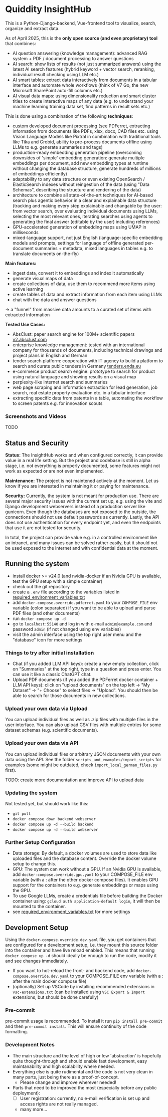 # Quiddity InsightHub

This is a Python-Django-backend, Vue-frontend tool to visualize, search, organize and extract data.

As of April 2025, this is the **only open source (and even proprietary) tool** that combines:
- AI question answering (knowledge management): advanced RAG system + PDF / document processing to answer questions
- AI search: show lists of results (not just summarized answers) using the latest AI search features (hybrid keyword + vector search, reranking, individual result checking using LLM etc.)
- AI smart tables: extract data interactively from documents in a tabular interface and automate whole workflows (think of V7 Go, the new Microsoft SharePoint auto-fill columns etc.)
- AI visual data maps: using dimensionality reduction and smart cluster titles to create interactive maps of any data (e.g. to understand your machine learning training data set, find patterns in result sets etc.)

This is done using a combination of the following **techniques**:
- custom developed document processing (see PDFerret, extracting information from documents like PDFs, xlsx, docx, CAD files etc. using Vision Language Models like Pixtral in combination with traditional tools like Tika and Grobid, ability to pre-process documents offline using LLMs to e.g. generate summaries and tags)
- production-ready embedding generation pipeline (overcoming downsides of 'simple' embedding generation: generate multiple embeddings per document, add new embedding types at runtime without changing the database structure, generate hundreds of millions of embeddings efficiently)
- adaptability to any data structure or even existing OpenSearch / ElasticSearch indexes without reingestion of the data (using "Data Schemas", describing the structure and rendering of the data)
- architecture to combine all state-of-the-art techniques for AI-based search plus agentic behavior in a clear and explainable data structure (tracking and making every step explainable and changable by the user: from vector search, over evaluating individual documents using LLMs, selecting the most relevant ones, iterating searches using agents to generating the final answer (editable by the user) including references)
- GPU-accelerated generation of embedding maps using UMAP in milliseconds
- mixed-language support, not just English (language-specific embedding models and prompts, settings for language of offline generated per-document summaries + metadata, mixed languages in tables e.g. to translate documents on-the-fly)

**Main features:**
- ingest data, convert it to embeddings and index it automatically
- generate visual maps of data
- create collections of data, use them to recommend more items using active learning
- create tables of data and extract information from each item using LLMs
- chat with the data and answer questions

-> a "funnel" from massive data amounts to a curated set of items with extracted information

**Tested Use Cases:**
- AbsClust: paper search engine for 100M+ scientific papers [v2.absclust.com](v2.absclust.com)
- enterprise knowledge management: tested with an international company for thousands of documents, including technical drawings and project plans in English and German
- tender search platform: cooperation with IT agency to build a platform to search and curate public tenders in Germany [tenders.enda.eu](tenders.enda.eu)
- e-commerce product search engine: prototype to search for product using natural language and showing results on a visual map
- perplexity-like internet search and summaries
- web page scraping and information extraction for lead generation, job search, real estate property evaluation etc. in a tabular interface
- extracting specific data from patents in a table, automating the workflow to screen patents e.g. for innovation scouts

### Screenshots and Videos

TODO

## Status and Security

**Status:** The InsightHub works and when configured correctly, it can provide value in a real life setting.
But the project and codebase is still in alpha stage, i.e. not everything is properly documented, some features might not work as expected or are not even implemented.

**Maintenance:** The project is not maintened actively at the moment. Let us know if you are interested in maintaining it or paying for maintenance.

**Security:** Currently, the system is not meant for production use. There are several major security issues with the current set up, e.g. using the vite and Django development webservers instead of a production server like gunicorn. Even though the databases are not exposed to the outside, the connections should not use default passwords as currently. Lastly, the API does not use authentication for every endpoint yet, and even the endpoints that use it are not tested for security.

In total, the project can provide value e.g. in a controlled environment like an intranet, and many issues can be solved rather easily, but it should not be used exposed to the internet and with confidential data at the moment.

## Running the system

- install docker >= v24.0 (and nvidia-docker if an Nvidia GPU is available, test the GPU setup with a simple container)
- check out the git repository
- create a `.env` file according to the variables listed in [required_environment_variables.txt](required_environment_variables.txt)
- add `docker-compose.override.pdferret.yaml` to your `COMPOSE_FILE` env variable (colon separated) if you want to be able to upload and parse PDF files (and other documents)
- run `docker compose up -d`
- go to `localhost:55140` and log in with e-mail `admin@example.com` and password `admin` (if not changed using env variables)
- visit the admin interface using the top right user menu and the "database" icon for more settings

### Things to try after initial installation

- Chat (if you added LLM API keys): create a new empty collection, click on "Summaries" at the top right, type in a question and press enter. You can use it like a classic ChatGPT chat.
- Upload PDF documents (if you added the PDFerret docker container + LLM API keys): click on "upload documents" on the top left -> "My Dataset" -> "+ Choose" to select files -> "Upload". You should then be able to search for those documents in new collections.

### Upload your own data via Upload

You can upload individual files as well as .zip files with multiple files in the user interface.
You can also upload CSV files with multiple entries for some dataset schemas (e.g. scientific documents).

### Upload your own data via API

You can upload individual files or arbitrary JSON documents with your own data using the API.
See the folder `scripts_and_examples/import_scripts` for examples (some might be outdated, check `import_local_german_files.py` first).

TODO: create more documentation and improve API to upload data

### Updating the system

Not tested yet, but should work like this:

- `git pull`
- `docker compose down backend webserver`
- `docker compose up -d --build backend`
- `docker compose up -d --build webserver`

### Further Setup Configuration

- Data storage: By default, a docker volumes are used to store data like uploaded files and the database content. Override the docker volume setup to change this.
- GPU: The system can work without a GPU. If an Nvidia GPU is available, add `docker-compose.override.gpu.yaml` to your COMPOSE_FILE env variable (with a : after the other docker compose files). It enables GPU support for the containers to e.g. generate embeddings or maps using the GPU.
- To use Google LLMs, create a credentials file before building the Docker container using: `gcloud auth application-default login`, it will then be mounted to the container.
- see [required_environment_variables.txt](required_environment_variables.txt) for more settings

## Development Setup

Using the `docker-compose.override.dev.yaml` file, you get containers that are configured for a development setup, i.e. they mount this source folder into the container and have live reload enabled. This means that running `docker compose up -d` should ideally be enough to run the code, modify it and see changes immediately.

- If you want to hot-reload the front- and backend code, add `docker-compose.override.dev.yaml` to your COMPOSE_FILE env variable (with a : after the main docker compose file)
- (optionally) Set up VSCode by installing recommended extensions in `vsc-extensions.txt` (can be installed using `VSC Export & Import` extensions, but should be done carefully)

### Pre-commit

pre-commit usage is recommended. To install it run `pip install pre-commit` and then `pre-commit install`. This will ensure continuity of the code formatting.

### Development Notes

- The main structure and the level of high or low 'abstraction' is hopefully quite thought-through and should enable fast development, easy maintanability and high scalability where needed.
- Everything else is quite rudimental and the code is not very clean in many parts, just being there as a proof-of-concept.
  - Please change and improve wherever needed!
- Parts that need to be improved the most (especially before any public deployment):
  - [ ] User registration: currently, no e-mail verification is set up and access rights are not really managed.
  - many more...
